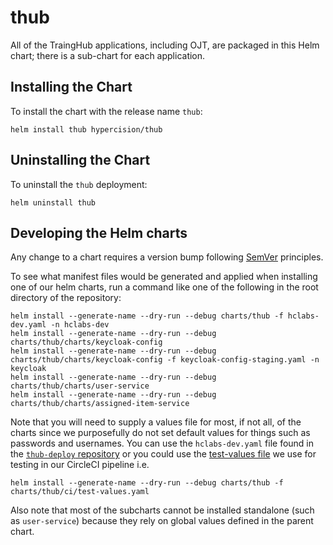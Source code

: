 # thub

All of the TraingHub applications, including OJT, are packaged in this Helm chart; there is a sub-chart for each application.

## Installing the Chart

To install the chart with the release name `thub`:

```console
helm install thub hypercision/thub
```

## Uninstalling the Chart

To uninstall the `thub` deployment:

```console
helm uninstall thub
```

## Developing the Helm charts

Any change to a chart requires a version bump following [SemVer](https://semver.org/) principles.

To see what manifest files would be generated and applied when installing one of our helm charts,
run a command like one of the following in the root directory of the repository:

```console
helm install --generate-name --dry-run --debug charts/thub -f hclabs-dev.yaml -n hclabs-dev
helm install --generate-name --dry-run --debug charts/thub/charts/keycloak-config
helm install --generate-name --dry-run --debug charts/thub/charts/keycloak-config -f keycloak-config-staging.yaml -n keycloak
helm install --generate-name --dry-run --debug charts/thub/charts/user-service
helm install --generate-name --dry-run --debug charts/thub/charts/assigned-item-service
```

Note that you will need to supply a values file for most, if not all, of the charts
since we purposefully do not set default values for things such as passwords and usernames.
You can use the `hclabs-dev.yaml` file found in the [`thub-deploy` repository](https://github.com/hypercision/thub-deploy#helm-values-files)
or you could use the [test-values file](/charts/thub/ci/test-values.yaml) we use for testing in our CircleCI pipeline i.e.

```console
helm install --generate-name --dry-run --debug charts/thub -f charts/thub/ci/test-values.yaml
```

Also note that most of the subcharts cannot be installed standalone (such as `user-service`)
because they rely on global values defined in the parent chart.
